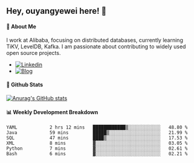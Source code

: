 ## Hey, ouyangyewei here! :wave:

#### :rocket: About Me
I work at Alibaba, focusing on distributed databases, currently learning TiKV, LevelDB, Kafka. I am passionate about contributing to widely used open source projects.

- [![Linkedin](https://img.shields.io/badge/LinkedIn-ouyangyewei-blue)](https://www.linkedin.com/in/ouyangyewei/)
- [![Blog](https://img.shields.io/badge/Blog-yeweiouyang-orange)](https://blog.csdn.net/yeweiouyang)

#### :star2: Github Stats
[![Anurag's GitHub stats](https://github-readme-stats.vercel.app/api?username=ouyangyewei&show_icons=true&cache_seconds=3600&theme=tokyonight)](https://github.com/anuraghazra/github-readme-stats)

#### :bar_chart: Weekly Development Breakdown
<!--START_SECTION:waka-->

```text
YAML            2 hrs 12 mins   ████████████▒░░░░░░░░░░░░   48.80 %
Java            59 mins         █████▒░░░░░░░░░░░░░░░░░░░   21.99 %
SQL             47 mins         ████▒░░░░░░░░░░░░░░░░░░░░   17.53 %
XML             8 mins          ▓░░░░░░░░░░░░░░░░░░░░░░░░   03.05 %
Python          7 mins          ▓░░░░░░░░░░░░░░░░░░░░░░░░   02.61 %
Bash            6 mins          ▓░░░░░░░░░░░░░░░░░░░░░░░░   02.21 %
```

<!--END_SECTION:waka-->
